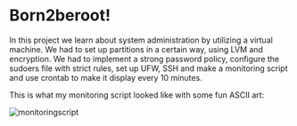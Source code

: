 # Born2beroot!

In this project we learn about system administration by utilizing a virtual machine. We had to set up partitions in a certain way, using LVM and encryption. We had to implement a strong password policy, configure the sudoers file with strict rules, set up UFW, SSH and make a monitoring script and use crontab to make it display every 10 minutes. 

This is what my monitoring script looked like with some fun ASCII art: 

![monitoringscript](https://user-images.githubusercontent.com/13866954/173668043-afabefc4-7849-48ed-a899-15d024c4bb8f.png)

